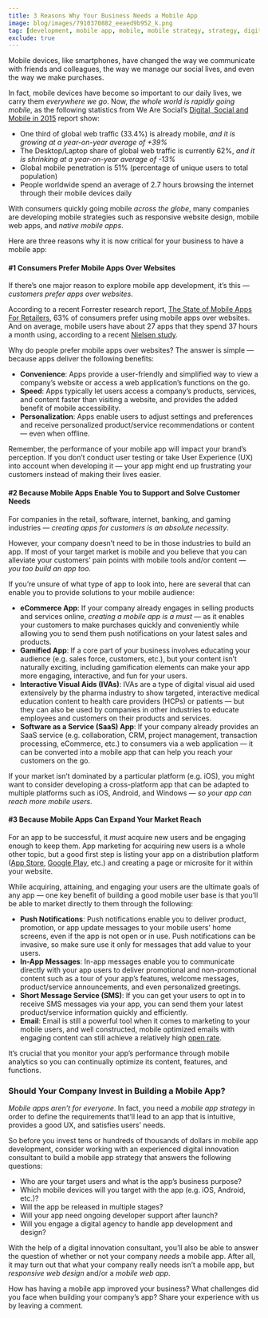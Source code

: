 ```yaml
---
title: 3 Reasons Why Your Business Needs a Mobile App
image: blog/images/7910370882_eeaed9b952_k.png
tag: [development, mobile app, mobile, mobile strategy, strategy, digital consultation]
exclude: true
---
```


Mobile devices, like smartphones, have changed the way we communicate with friends and colleagues, the way we manage our social lives, and even the way we make purchases. 

In fact, mobile devices have become so important to our daily lives, we carry them *everywhere we go*. Now, *the whole world is rapidly going mobile*, as the following statistics from We Are Social’s [Digital, Social and Mobile in 2015](http://wearesocial.net/blog/2015/01/digital-social-mobile-worldwide-2015/) report show: 

- One third of global web traffic (33.4%) is already mobile, *and it is growing at a year-on-year average of +39%*
- The Desktop/Laptop share of global web traffic is currently 62%, *and it is shrinking at a year-on-year average of -13%*
- Global mobile penetration is 51% (percentage of unique users to total population) 
- People worldwide spend an average of 2.7 hours browsing the internet through their mobile devices daily

With consumers quickly going mobile *across the globe*, many companies are developing mobile strategies such as responsive website design, mobile web apps, and *native mobile apps*.

Here are three reasons why it is now critical for your business to have a mobile app: 

#### #1 Consumers Prefer Mobile Apps Over Websites 

If there’s one major reason to explore mobile app development, it’s this — *customers prefer apps over websites*. 

According to a recent Forrester research report, [The State of Mobile Apps For Retailers](http://www.retailmenot.com/corp/static/filer_public/78/9c/789c947a-fe7c-46ce-908a-790352326761/stateofmobileappsforretailers.pdf), 63% of consumers prefer using mobile apps over websites. And on average, mobile users have about 27 apps that they spend 37 hours a month using, according to a recent [Nielsen study](http://www.nielsen.com/us/en/insights/news/2015/so-many-apps-so-much-more-time-for-entertainment.html). 

Why do people prefer mobile apps over websites? The answer is simple — because apps deliver the following benefits: 

- **Convenience**: Apps provide a user-friendly and simplified way to view a company’s website or access a web application’s functions on the go.
- **Speed**: Apps typically let users access a company’s products, services, and content faster than visiting a website, and provides the added benefit of mobile accessibility. 
- **Personalization**: Apps enable users to adjust settings and preferences and receive personalized product/service recommendations or content — even when offline.  


Remember, the performance of your mobile app will impact your brand’s perception. If you don’t conduct user testing or take User Experience (UX) into account when developing it — your app might end up frustrating your customers instead of making their lives easier. 


#### #2 Because Mobile Apps Enable You to Support and Solve Customer Needs 

For companies in the retail, software, internet, banking, and gaming industries — *creating apps for customers is an absolute necessity*. 

However, your company doesn’t need to be in those industries to build an app. If most of your target market is mobile and you believe that you can alleviate your customers’ pain points with mobile tools and/or content — *you too build an app too*.

If you’re unsure of what type of app to look into, here are several that can enable you to provide solutions to your mobile audience: 

- **eCommerce App**: If your company already engages in selling products and services online, *creating a mobile app is a must* — as it enables your customers to make purchases quickly and conveniently while allowing you to send them push notifications on your latest sales and products. 
- **Gamified App**: If a core part of your business involves educating your audience (e.g. sales force, customers, etc.), but your content isn’t naturally exciting, including gamification elements can make your app more engaging, interactive, and fun for your users. 
- **Interactive Visual Aids (IVAs)**: IVAs are a type of digital visual aid used extensively by the pharma industry to show targeted, interactive medical education content to health care providers (HCPs) or patients — but they can also be used by companies in other industries to educate employees and customers on their products and services. 
- **Software as a Service (SaaS) App**: If your company already provides an SaaS service (e.g. collaboration, CRM, project management, transaction processing, eCommerce, etc.) to consumers via a web application — it can be converted into a mobile app that can help you reach your customers on the go. 

If your market isn’t dominated by a particular platform (e.g. iOS), you might want to consider developing a cross-platform app that can be adapted to multiple platforms such as iOS, Android, and Windows — *so your app can reach more mobile users*.

#### #3 Because Mobile Apps Can Expand Your Market Reach 

For an app to be successful, it *must* acquire new users and be engaging enough to keep them. App marketing for acquiring new users is a whole other topic, but a good first step is listing your app on a distribution platform ([App Store](https://itunes.apple.com/sg/genre/ios/id36), [Google Play](https://play.google.com/store/apps?hl=en), etc.) and creating a page or microsite for it within your website. 

While acquiring, attaining, and engaging your users are the ultimate goals of any app — one key benefit of building a good mobile user base is that you’ll be able to market directly to them through the following: 

- **Push Notifications**: Push notifications enable you to deliver product, promotion, or app update messages to your mobile users' home screens, even if the app is not open or in use. Push notifications can be invasive, so make sure use it only for messages that add value to your users. 
- **In-App Messages**: In-app messages enable you to communicate directly with your app users to deliver promotional and non-promotional content such as a tour of your app’s features, welcome messages, product/service announcements, and even personalized greetings. 
- **Short Message Service (SMS)**: If you can get your users to opt in to receive SMS messages via your app, you can send them your latest product/service information quickly and efficiently. 
- **Email**: Email is still a powerful tool when it comes to marketing to your mobile users, and well constructed, mobile optimized emails with engaging content can still achieve a relatively high [open rate](http://mailchimp.com/resources/research/email-marketing-benchmarks/).

It’s crucial that you monitor your app’s performance through mobile analytics so you can continually optimize its content, features, and functions. 

### Should Your Company Invest in Building a Mobile App? 

*Mobile apps aren’t for everyone*. In fact, you need a *mobile app strategy* in order to define the requirements that’ll lead to an app that is intuitive, provides a good UX, and satisfies users’ needs. 

So before you invest tens or hundreds of thousands of dollars in mobile app development, consider working with an experienced digital innovation consultant to build a mobile app strategy that answers the following questions: 

- Who are your target users and what is the app’s business purpose? 
- Which mobile devices will you target with the app (e.g. iOS, Android, etc.)? 
- Will the app be released in multiple stages? 
- Will your app need ongoing developer support after launch?
- Will you engage a digital agency to handle app development and design? 

With the help of a digital innovation consultant, you’ll also be able to answer the question of whether or not your company *needs* a mobile app. After all, it may turn out that what your company really needs isn’t a mobile app, but *responsive web design* and/or a *mobile web app*. 

How has having a mobile app improved your business? What challenges did you face when building your company’s app? Share your experience with us by leaving a comment. 
